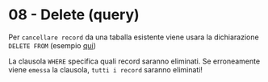 # 08 - Delete (query)

Per `cancellare record` da una taballa esistente viene usara la dichiarazione `DELETE FROM`
    (esempio [qui](08_DELETE.js))

>   
La clausola `WHERE` specifica quali record saranno eliminati.
Se erroneamente viene `emessa` la clausola, `tutti i record` saranno eliminati!